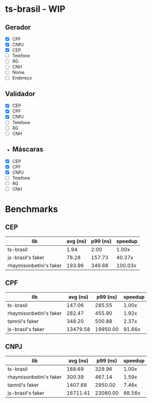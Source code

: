 # ts-brasil - WIP
## Gerador
- [x] CPF
- [x] CNPJ
- [x] CEP
- [ ] Telefone
- [ ] RG
- [ ] CNH
- [ ] Nome
- [ ] Endereço

## Validador
- [x] CEP
- [x] CPF
- [x] CNPJ
- [ ] Telefone
- [ ] RG
- [ ] CNH

- ## Máscaras
- [x] CEP
- [x] CPF
- [x] CNPJ
- [ ] Telefone
- [ ] RG
- [ ] CNH

# Benchmarks

## CEP
lib | avg (ns) | p99 (ns) | speedup
--- | --- | --- | ---
ts-brasil | 1.94 | 2.00 | 1.00x
js-brasil's faker | 78.28 | 157.73 | 40.37x
rhaymisonbetini's faker | 193.96 | 349.68 | 100.03x

## CPF
lib | avg (ns) | p99 (ns) | speedup
--- | --- | --- | ---
ts-brasil | 147.06 | 285.55 | 1.00x
rhaymisonbetini's faker | 282.47 | 455.90 | 1.92x
tamnil's faker | 348.20 | 500.88 | 2.37x
js-brasil's faker | 13479.58 | 19950.00 | 91.66x

## CNPJ
lib | avg (ns) | p99 (ns) | speedup
--- | --- | --- | ---
ts-brasil | 188.69 | 329.96 | 1.00x
rhaymisonbetini's faker | 300.39 | 467.14 | 1.59x
tamnil's faker | 1407.68 | 2950.00 | 7.46x
js-brasil's faker | 16711.41 | 23080.00 | 88.56x